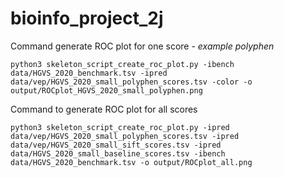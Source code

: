 # bioinfo_project_2j

Command generate ROC plot for one score - *example polyphen*

`python3 skeleton_script_create_roc_plot.py -ibench data/HGVS_2020_benchmark.tsv -ipred data/vep/HGVS_2020_small_polyphen_scores.tsv -color -o output/ROCplot_HGVS_2020_small_polyphen.png`

Command to generate ROC plot for all scores

`python3 skeleton_script_create_roc_plot.py -ipred data/vep/HGVS_2020_small_polyphen_scores.tsv -ipred data/vep/HGVS_2020_small_sift_scores.tsv -ipred data/HGVS_2020_small_baseline_scores.tsv -ibench data/HGVS_2020_benchmark.tsv -o output/ROCplot_all.png
`
